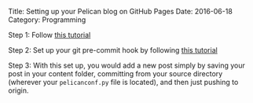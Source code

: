 Title: Setting up your Pelican blog on GitHub Pages
Date: 2016-06-18 
Category: Programming

Step 1: Follow [this tutorial](http://mathamy.com/migrating-to-github-pages-using-pelican.html)

Step 2: Set up your git pre-commit hook by following [this tutorial](http://mavant.com/blog/2014/03/10/pelican-git-hooks-github-dot-io/)

Step 3: With this set up, you would add a new post simply by saving your post in your content folder, committing from your source directory (wherever your `pelicanconf.py` file is located), and then just pushing to origin.

